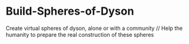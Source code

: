 # Build-Spheres-of-Dyson
Create virtual spheres of dyson, alone or with a community // Help the humanity to prepare the real construction of these spheres

